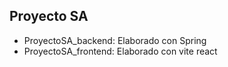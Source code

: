 ## Proyecto SA

- ProyectoSA_backend: Elaborado con Spring
- ProyectoSA_frontend: Elaborado con vite react
